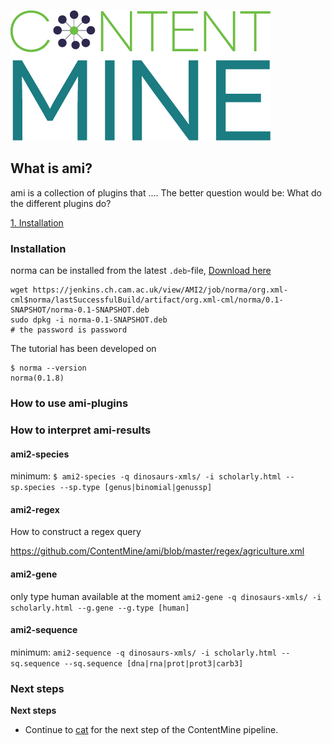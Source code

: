 ![ContentMine logo](https://github.com/ContentMine/assets/blob/master/png/Content_mine(small).png)

## What is ami?

ami is a collection of plugins that .... The better question would be: What do the different plugins do?


[1. Installation](#installation)



### Installation

norma can be installed from the latest `.deb`-file, [Download here](https://jenkins.ch.cam.ac.uk/view/AMI2/job/norma/org.xml-cml$norma/lastSuccessfulBuild/artifact/org.xml-cml/norma/0.1-SNAPSHOT/norma-0.1-SNAPSHOT.deb)

```
wget https://jenkins.ch.cam.ac.uk/view/AMI2/job/norma/org.xml-cml$norma/lastSuccessfulBuild/artifact/org.xml-cml/norma/0.1-SNAPSHOT/norma-0.1-SNAPSHOT.deb
sudo dpkg -i norma-0.1-SNAPSHOT.deb
# the password is password
```

The tutorial has been developed on 
```
$ norma --version
norma(0.1.8)
```

### How to use ami-plugins

### How to interpret ami-results


#### ami2-species


minimum: `$ ami2-species -q dinosaurs-xmls/ -i scholarly.html --sp.species --sp.type [genus|binomial|genussp]`


#### ami2-regex


How to construct a regex query

https://github.com/ContentMine/ami/blob/master/regex/agriculture.xml


#### ami2-gene


only type human available at the moment `ami2-gene -q dinosaurs-xmls/ -i scholarly.html --g.gene --g.type [human]`

#### ami2-sequence

minimum: `ami2-sequence -q dinosaurs-xmls/ -i scholarly.html --sq.sequence --sq.sequence [dna|rna|prot|prot3|carb3]`

### Next steps


**Next steps**
* Continue to [cat](../cat/cat-tutorial.md) for the next step of the ContentMine pipeline.

